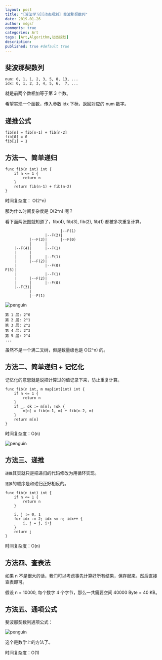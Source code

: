 ```yaml
---
layout: post
title: "[算法学习][动态规划] 斐波那契数列"
date: 2019-01-26
author: mdgsf
comments: true
categories: Art
tags: [Art,Algorithm,动态规划]
description:
published: true #default true
---
```


## 斐波那契数列

```
num: 0, 1, 1, 2, 3, 5, 8, 13, ...
idx: 0, 1, 2, 3, 4, 5, 6,  7, ...
```

就是前两个数相加等于第 3 个数。

希望实现一个函数，传入参数 idx 下标，返回对应的 num 数字。

## 递推公式

```
fib[n] = fib[n-1] + fib[n-2]
fib[0] = 0
fib[1] = 1
```

## 方法一、简单递归

```golang
func fib(n int) int {
    if n <= 1 {
        return n
    }
    return fib(n-1) + fib(n-2)
}
```

时间复杂度： O(2^n)

那为什么时间复杂度是 O(2^n) 呢？

看下面两张图就知道了，fib(4), fib(3), fib(2), fib(1) 都被多次重复计算。

```
                         |--F(1)
                  |--F(2)|
           |--F(3)|      |--F(0)
           |      |
    |--F(4)|      |--F(1)
    |      |
    |      |      |--F(1)
    |      |--F(2)|
    |             |--F(0)
F(5)|
    |             |--F(1)
    |      |--F(2)|
    |      |      |--F(0)
    |--F(3)|
           |
           |--F(1)
```

<img src="{{ site.url }}/images/2019/01/01_01.jpeg" alt="penguin" />

```
第 1 层: 2^0
第 2 层: 2^1
第 3 层: 2^2
第 4 层: 2^3
第 5 层: 2^4
...
```

虽然不是一个满二叉树，但是数量级也是 O(2^n) 的。

## 方法二、简单递归 + 记忆化

记忆化的意思就是说把计算过的值记录下来，防止重复计算。

```golang
func fib(n int, m map[int]int) int {
    if n <= 1 {
        return n
    }
    if _, ok := m[n]; !ok {
        m[n] = fib(n-1, m) + fib(n-2, m)
    }
    return m[n]
}
```

时间复杂度：O(n)

<img src="{{ site.url }}/images/2019/01/01_03.png" alt="penguin" />

## 方法三、递推

`递推`其实就只是把递归的代码修改为用循环实现。

`递推`的顺序是和递归正好相反的。

```golang
func fib(n int) int {
    if n <= 1 {
        return n
    }

    i, j := 0, 1
    for idx := 2; idx <= n; idx++ {
        i, j = j, i+j
    }
    return j
}
```

时间复杂度：O(n)

## 方法四、查表法

如果 n 不是很大的话，我们可以考虑事先计算好所有结果，保存起来。然后直接查表即可。

假设 n = 10000, 每个数字 4 个字节，那么一共需要空间 40000 Byte = 40 KB。

## 方法五、通项公式

斐波那契数列通项公式：

<img src="{{ site.url }}/images/2019/01/01_02.png" alt="penguin" />

这个是数学上的方法了。

时间复杂度：O(1)